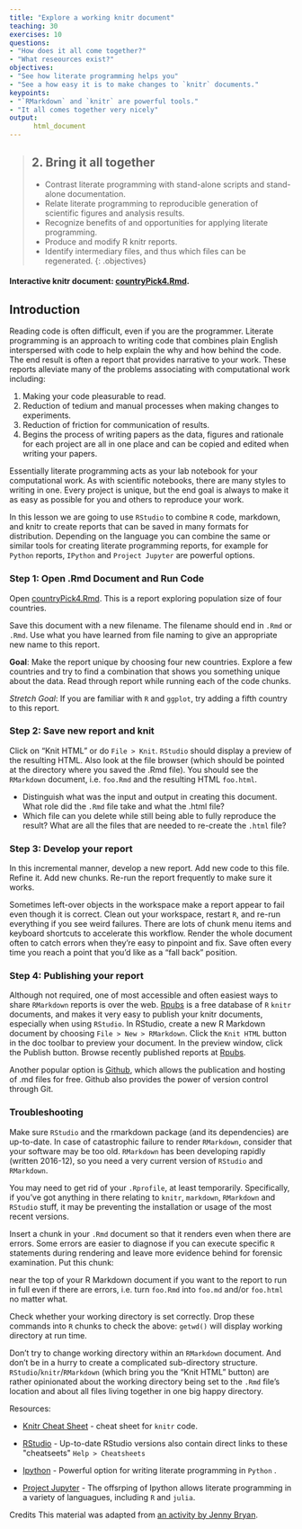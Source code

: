 ```yaml
---
title: "Explore a working knitr document"
teaching: 30
exercises: 10
questions:
- "How does it all come together?"
- "What reseources exist?"
objectives:
- "See how literate programming helps you"
- "See a how easy it is to make changes to `knitr` documents."
keypoints:
- "`RMarkdown` and `knitr` are powerful tools."
- "It all comes together very nicely"
output:
      html_document
---
```


> ## 2.  Bring it all together
> - Contrast literate programming with stand-alone scripts and stand-alone documentation.
> - Relate literate programming to reproducible generation of scientific figures and analysis results.
> - Recognize benefits of and opportunities for applying literate programming.
> - Produce and modify R knitr reports.
> - Identify intermediary files, and thus which files can be regenerated.
{: .objectives}

#### Interactive knitr document: [countryPick4.Rmd](https://raw.githubusercontent.com/datacarpentry/rr-literate-programming/gh-pages/files/lit-prog/countryPick4.Rmd).

## Introduction

Reading code is often difficult, even if you are the programmer. Literate programming is an approach to writing code that combines plain English interspersed with code to help explain the why and how behind the code. The end result is often a report that provides narrative to your work. These reports alleviate many of the problems associating with computational work including:

  1. Making your code pleasurable to read.
  1. Reduction of tedium and manual processes when making changes to experiments.
  1. Reduction of friction for communication of results.
  1. Begins the process of writing papers as the data, figures and rationale for each project are all in one place and can be copied and edited when writing your papers.

Essentially literate programming acts as your lab notebook for your computational work. As with scientific notebooks, there are many styles to writing in one. Every project is unique, but the end goal is always to make it as easy as possible for you and others to reproduce your work.

In this lesson we are going to use `RStudio` to combine `R` code, markdown, and knitr to create reports that can be saved in many formats for distribution. Depending on the language you can combine the same or similar tools for creating literate programming reports, for example for `Python` reports, `IPython` and `Project Jupyter` are powerful options.

### Step 1: Open .Rmd Document and Run Code

Open [countryPick4.Rmd](https://github.com/datacarpentry/rr-literate-programming/blob/gh-pages/files/lit-prog/countryPick4.Rmd). This is a report exploring population size of four countries.

Save this document with a new filename. The filename should end in `.Rmd` or `.Rmd`. Use what you have learned from file naming to give an appropriate new name to this report.

**Goal**: Make the report unique by choosing four new countries. Explore a few countries and try to find a combination that shows you something unique about the data. Read through report while running each of the code chunks.

*Stretch Goal*: If you are familiar with `R` and `ggplot`, try adding a fifth country to this report.


### Step 2: Save new report and knit

Click on “Knit HTML” or do `File > Knit`. `RStudio` should display a preview of the resulting HTML. Also look at the file browser (which should be pointed at the directory where you saved the .Rmd file). You should see the `RMarkdown` document, i.e. `foo.Rmd` and the resulting HTML `foo.html`.

- Distinguish what was the input and output in creating this document. What role did the `.Rmd` file take and what the .html file?
- Which file can you delete while still being able to fully reproduce the result? What are all the files that are needed to re-create the `.html` file?

### Step 3: Develop your report

In this incremental manner, develop a new report. Add new code to this file. Refine it. Add new chunks. Re-run the report frequently to make sure it works.

Sometimes left-over objects in the workspace make a report appear to fail even though it is correct. Clean out your workspace, restart `R`, and re-run everything if you see weird failures. There are lots of chunk menu items and keyboard shortcuts to accelerate this workflow. Render the whole document often to catch errors when they’re easy to pinpoint and fix. Save often every time you reach a point that you’d like as a “fall back” position.

### Step 4: Publishing your report

Although not required, one of most accessible and often easiest ways to share `RMarkdown` reports is over the web. [Rpubs](http://rpubs.com/) is a free database of `R` `knitr` documents, and makes it very easy to publish your knitr documents, especially when using `RStudio`. In RStudio, create a new R Markdown document by choosing `File > New > RMarkdown`. Click the `Knit HTML` button in the doc toolbar to preview your document. In the preview window, click the Publish button. Browse recently published reports at [Rpubs](http://rpubs.com/).

Another popular option is [Github](http://github.com/), which allows the publication and hosting of .md files for free. Github also provides the power of version control through Git.

### Troubleshooting

Make sure `RStudio` and the rmarkdown package (and its dependencies) are up-to-date. In case of catastrophic failure to render `RMarkdown`, consider that your software may be too old. `RMarkdown` has been developing rapidly (written 2016-12), so you need a very current version of `RStudio` and `RMarkdown`.

You may need to get rid of your `.Rprofile`, at least temporarily. Specifically, if you’ve got anything in there relating to `knitr`, `markdown`, `RMarkdown` and `RStudio` stuff, it may be preventing the installation or usage of the most recent versions.

Insert a chunk in your `.Rmd` document so that it renders even when there are errors. Some errors are easier to diagnose if you can execute specific `R` statements during rendering and leave more evidence behind for forensic examination. Put this chunk:


near the top of your R Markdown document if you want to the report to run in full even if there are errors, i.e. turn `foo.Rmd` into `foo.md` and/or `foo.html` no matter what.

Check whether your working directory is set correctly. Drop these commands into `R` chunks to check the above: `getwd()` will display working directory at run time.

Don’t try to change working directory within an `RMarkdown` document. And don’t be in a hurry to create a complicated sub-directory structure. `RStudio`/`knitr`/`RMarkdown` (which bring you the “Knit HTML” button) are rather opinionated about the working directory being set to the `.Rmd` file’s location and about all files living together in one big happy directory.

Resources:

- [Knitr Cheat Sheet](http://cran.r-project.org/web/packages/knitr/vignettes/knitr-refcard.pdf) - cheat sheet for `knitr` code.

- [RStudio](https://www.rstudio.com/resources/cheatsheets/) - Up-to-date RStudio versions also contain direct links to these "cheatseets" `Help > Cheatsheets`

- [Ipython](http://ipython.org/notebook.html) - Powerful option for writing literate programming in `Python` .

- [Project Jupyter](http://jupyter.org/) - The offsrping of Ipython allows literate programming in a variety of languagues, including `R` and `julia`.

Credits
This material was adapted from [an activity by Jenny Bryan](http://stat545-ubc.github.io/block007_first-use-rmarkdown.html).
